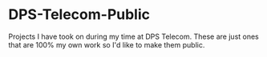 # DPS-Telecom-Public
Projects I have took on during my time at DPS Telecom. These are just ones that are 100% my own work so I'd like to make them public. 
